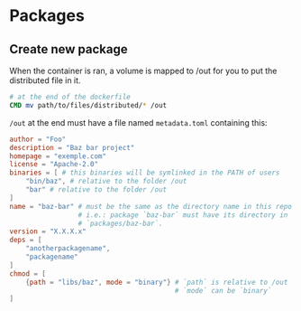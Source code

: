 # Packages

## Create new package

When the container is ran, a volume is mapped to /out for you to put the
distributed file in it.

```Dockerfile
# at the end of the dockerfile
CMD mv path/to/files/distributed/* /out
```

`/out` at the end must have a file named `metadata.toml` containing this:

```toml
author = "Foo"
description = "Baz bar project"
homepage = "exemple.com"
license = "Apache-2.0"
binaries = [ # this binaries will be symlinked in the PATH of users
    "bin/baz", # relative to the folder /out
    "bar" # relative to the folder /out
]
name = "baz-bar" # must be the same as the directory name in this repo
                 # i.e.: package `baz-bar` must have its directory in
                 # `packages/baz-bar`.
version = "X.X.X.x"
deps = [
    "anotherpackagename",
    "packagename"
]
chmod = [
    {path = "libs/baz", mode = "binary"} # `path` is relative to /out
                                         # `mode` can be `binary`
]
```
